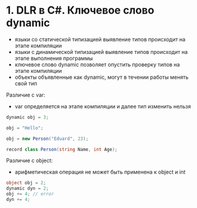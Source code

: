 # 1. DLR в C#. Ключевое слово dynamic

- языки со статической типизацией выявление типов происходит на этапе компиляции
- языки с динамической типизацией выявление типов происходит на этапе выполнения программы
- ключевое слово dynamic позволяет опустить проверку типов на этапе компиляции
- объекты объявленные как dynamic, могут в течении работы менять свой тип

Различие с var:
- var определяется на этапе компиляции и далее тип изменить нельзя

```csharp
dynamic obj = 3;

obj = "Hello";

obj = new Person("Eduard", 23);

record class Person(string Name, int Age);
```

Различие с object:
- арифметическая операция не может быть применена к object и int

```csharp
object obj = 2;
dynamic dyn = 2;
obj += 4; // error
dyn += 4;
```